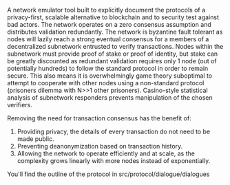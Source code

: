 A network emulator tool built to explicitly document the protocols of a privacy-first, scalable alternative to blockchain and to security test against bad actors.
The network operates on a zero consensus assumption and distributes validation redundantly. The network is byzantine fault tolerant as nodes will
lazily reach a strong eventual consensus for a members of a decentralized subnetwork entrusted to verify transactions. Nodes within the subnetwork
must provide proof of stake or proof of identity, but stake can be greatly discounted as redundant validation requires only 1 node (out of potentially hundreds)
to follow the standard protocol in order to remain secure. This also means it is overwhelmingly game theory suboptimal to attempt to cooperate with other nodes
using a non-standard protocol (prisoners dilemma with N>>1 other prisoners). Casino-style statistical analysis of subnetwork responders prevents manipulation of the chosen
verifiers.

Removing the need for transaction consensus has the benefit of:
1) Providing privacy, the details of every transaction do not need to be made public.
2) Preventing deanonymization based on transaction history.
3) Allowing the network to operate efficiently and at scale, as the complexity grows linearly with more nodes instead of exponentially.

You'll find the outline of the protocol in src/protocol/dialogue/dialogues

